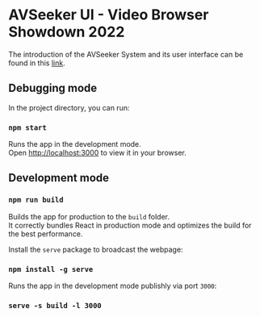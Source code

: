 # AVSeeker UI - Video Browser Showdown 2022 

The introduction of the AVSeeker System and its user interface can be found in this [link](https://www.youtube.com/watch?v=y0bnZ0Ahsmg&t=8s).

## Debugging mode

In the project directory, you can run:

### `npm start`

Runs the app in the development mode.\
Open [http://localhost:3000](http://localhost:3000) to view it in your browser.

## Development mode

### `npm run build`

Builds the app for production to the `build` folder.\
It correctly bundles React in production mode and optimizes the build for the best performance.

Install the `serve` package to broadcast the webpage:

### `npm install -g serve`

Runs the app in the development mode publishly via port `3000`:

### `serve -s build -l 3000`
